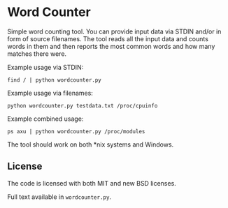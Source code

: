 Word Counter
============

Simple word counting tool. You can provide input data via STDIN and/or in form 
of source filenames. The tool reads all the input data and counts words in them
and then reports the most common words and how many matches there were.

Example usage via STDIN:
```
find / | python wordcounter.py
```

Example usage via filenames:
```
python wordcounter.py testdata.txt /proc/cpuinfo
```

Example combined usage:
```
ps axu | python wordcounter.py /proc/modules
```

The tool should work on both \*nix systems and Windows.


License
-------

The code is licensed with both MIT and new BSD licenses.

Full text available in `wordcounter.py`.
